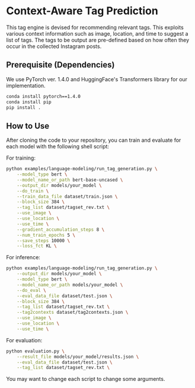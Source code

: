 # Context-Aware Tag Prediction
This tag engine is devised for recommending relevant tags. This exploits various context information such as image, location, and time to suggest a list of tags. The tags to be output are pre-defined based on how often they occur in the collected Instagram posts.

## Prerequisite (Dependencies)
We use PyTorch ver. 1.4.0 and HuggingFace's Transformers library for our implementation.
```bash
conda install pytorch==1.4.0
conda install pip
pip install .
```
  
## How to Use
After cloning the code to your repository, you can train and evaluate for each model with the following shell script:

For training:
```bash
python examples/language-modeling/run_tag_generation.py \
    --model_type bert \
    --model_name_or_path bert-base-uncased \
    --output_dir models/your_model \
    --do_train \
    --train_data_file dataset/train.json \
    --block_size 384 \
    --tag_list dataset/tagset_rev.txt \
    --use_image \
    --use_location \
    --use_time \
    --gradient_accumulation_steps 8 \
    --num_train_epochs 5 \
    --save_steps 10000 \
    --loss_fct KL \
```
For inference:
```bash
python examples/language-modeling/run_tag_generation.py \
    --output_dir models/your_model \
    --model_type bert \
    --model_name_or_path models/your_model \
    --do_eval \
    --eval_data_file dataset/test.json \
    --block_size 384 \
    --tag_list dataset/tagset_rev.txt \
    --tag2contexts dataset/tag2contexts.json \
    --use_image \
    --use_location \
    --use_time \
```
For evaluation:
```bash
python evaluation.py \
    --result_file models/your_model/results.json \
    --eval_data_file dataset/test.json \
    --tag_list dataset/tagset_rev.txt \
```
You may want to change each script to change some arguments.
